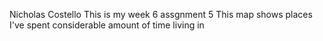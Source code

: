 Nicholas Costello
This is my week 6 assgnment 5
This map shows places I've spent considerable amount of time living in
